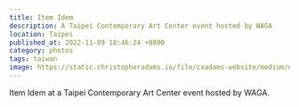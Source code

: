 ```yaml
---
title: Item Idem
description: A Taipei Contemporary Art Center event hosted by WAGA
location: Taipei
published_at: 2022-11-09 18:46:24 +0800
category: photos
tags: taiwan
image: https://static.christopheradams.io/file/cxadams-website/medium/nextcloud/Photos/Albums/2020/20200802-0034_Taipei_WAGA/20200802-0034_Taipei_WAGA_L1001000-0.jpg
---
```


Item Idem at a Taipei Contemporary Art Center event hosted by WAGA.
